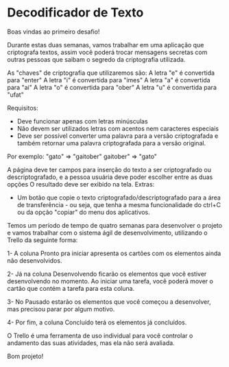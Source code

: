 # Decodificador de Texto
Boas vindas ao primeiro desafio!

Durante estas duas semanas, vamos trabalhar em uma aplicação que criptografa textos, assim você poderá trocar mensagens secretas com outras pessoas que saibam o segredo da criptografia utilizada.

As "chaves" de criptografia que utilizaremos são:
A letra "e" é convertida para "enter"
A letra "i" é convertida para "imes"
A letra "a" é convertida para "ai"
A letra "o" é convertida para "ober"
A letra "u" é convertida para "ufat"

Requisitos:
- Deve funcionar apenas com letras minúsculas
- Não devem ser utilizados letras com acentos nem caracteres especiais
- Deve ser possível converter uma palavra para a versão criptografada e também retornar uma palavra criptografada para a versão original.

Por exemplo:
"gato" => "gaitober"
gaitober" => "gato"

A página deve ter campos para inserção do texto a ser criptografado ou descriptografado, e a pessoa usuária deve poder escolher entre as duas opções
O resultado deve ser exibido na tela.
Extras:
- Um botão que copie o texto criptografado/descriptografado para a área de transferência - ou seja, que tenha a mesma funcionalidade do ctrl+C ou da opção "copiar" do menu dos aplicativos.

Temos um período de tempo de quatro semanas para desenvolver o projeto e vamos trabalhar com o sistema ágil de desenvolvimento, utilizando o Trello da seguinte forma:

1- A coluna Pronto pra iniciar apresenta os cartões com os elementos ainda não desenvolvidos.

2- Já na coluna Desenvolvendo ficarão os elementos que você estiver desenvolvendo no momento. Ao iniciar uma tarefa, você poderá mover o cartão que contém a tarefa para esta coluna.

3- No Pausado estarão os elementos que você começou a desenvolver, mas precisou parar por algum motivo.

4- Por fim, a coluna Concluído terá os elementos já concluídos.

O Trello é uma ferramenta de uso individual para você controlar o andamento das suas atividades, mas ela não será avaliada.

Bom projeto!
